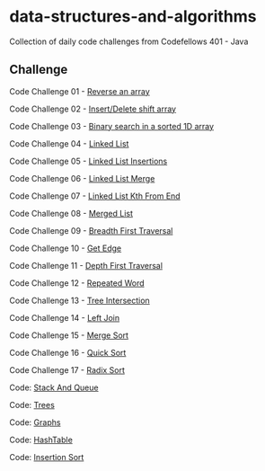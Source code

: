 # data-structures-and-algorithms
Collection of daily code challenges from Codefellows 401 - Java

## Challenge
Code Challenge 01 - [Reverse an array](assets/challenge_readmes/ArrayReverse.md)

Code Challenge 02 - [Insert/Delete shift array](assets/challenge_readmes/ArrayShift.md)

Code Challenge 03 - [Binary search in a sorted 1D array](assets/challenge_readmes/BinarySearch.md)

Code Challenge 04 - [Linked List](assets/challenge_readmes/LinkedList.md)

Code Challenge 05 - [Linked List Insertions](assets/challenge_readmes/LinkedListInsertion.md)

Code Challenge 06 - [Linked List Merge](assets/challenge_readmes/ll_merge.md)

Code Challenge 07 - [Linked List Kth From End](assets/challenge_readmes/ll_kth_from_end.md)

Code Challenge 08 - [Merged List](assets/challenge_readmes/ll_merged.md)

Code Challenge 09 - [Breadth First Traversal](assets/challenge_readmes/Graphs.md)

Code Challenge 10 - [Get Edge](assets/challenge_readmes/Graphs.md)

Code Challenge 11 - [Depth First Traversal](assets/challenge_readmes/Graphs.md)

Code Challenge 12 - [Repeated Word](assets/challenge_readmes/RepeatedWord.md)

Code Challenge 13 - [Tree Intersection](assets/challenge_readmes/TreeIntersection.md)

Code Challenge 14 - [Left Join](assets/challenge_readmes/LeftJoin.md)

Code Challenge 15 - [Merge Sort](assets/challenge_readmes/MergeSort.md)

Code Challenge 16 - [Quick Sort](assets/challenge_readmes/QuickSort.md)

Code Challenge 17 - [Radix Sort](assets/challenge_readmes/RadixSort.md)



Code: [Stack And Queue](assets/challenge_readmes/stack_and_queue.md)

Code: [Trees](assets/challenge_readmes/Trees.md)

Code: [Graphs](assets/challenge_readmes/Graphs.md)

Code: [HashTable](assets/challenge_readmes/Hashtables.md)

Code: [Insertion Sort](assets/challenge_readmes/InsertionSort.md)





